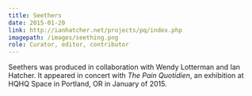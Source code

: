 ```yaml
---
title: Seethers
date: 2015-01-20
link: http://ianhatcher.net/projects/pq/index.php
imagepath: /images/seething.png
role: Curator, editor, contributor
---
```

Seethers was produced in collaboration with Wendy Lotterman and Ian Hatcher. It appeared in concert with _The Pain Quotidien_, an exhibition at HQHQ Space in Portland, OR in January of 2015. 
